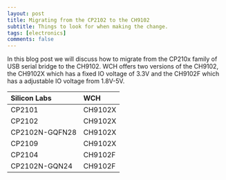 ```yaml
---
layout: post
title: Migrating from the CP2102 to the CH9102
subtitle: Things to look for when making the change. 
tags: [electronics]
comments: false
---
```


In this blog post we will discuss how to migrate from the CP210x family of USB serial bridge to the CH9102. 
WCH offers two versions of the CH9102, the CH9102X which has a fixed IO voltage of 3.3V and the CH9102F which has a adjustable IO voltage from 1.8V-5V.


| Silicon Labs  | WCH  | 
| :------ |:--- | 
| CP2101 | CH9102X |
| CP2102 | CH9102X |
| CP2102N-GQFN28 | CH9102X |
| CP2109 | CH9102X | 
| CP2104 | CH9102F |
| CP2102N-GQN24 | CH9102F |
